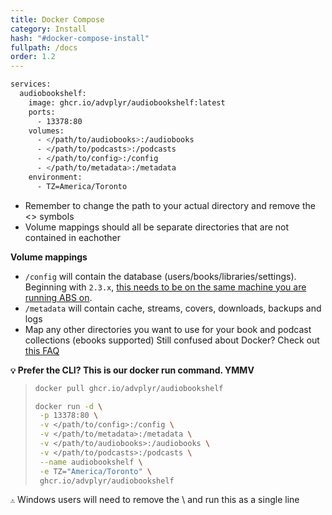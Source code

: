```yaml
---
title: Docker Compose
category: Install
hash: "#docker-compose-install"
fullpath: /docs
order: 1.2
---
```


```bash
services:
  audiobookshelf:
    image: ghcr.io/advplyr/audiobookshelf:latest
    ports:
      - 13378:80
    volumes:
      - </path/to/audiobooks>:/audiobooks
      - </path/to/podcasts>:/podcasts
      - </path/to/config>:/config
      - </path/to/metadata>:/metadata
    environment:
      - TZ=America/Toronto
```

<div class=warn>
<ul>
<li>Remember to change the path to your actual directory and remove the &#60;&#62; symbols</li> 
<li>Volume mappings should all be separate directories that are not contained in eachother</li> 
</ul>
</div>

  **Volume mappings**
- `/config` will contain the database (users/books/libraries/settings). Beginning with `2.3.x`, [this needs to be on the same machine you are running ABS on](/guides/migration-and-backups#from-version-22x).
- `/metadata` will contain cache, streams, covers, downloads, backups and logs
- Map any other directories you want to use for your book and podcast collections (ebooks supported)
Still confused about Docker? Check out [this FAQ](/faq/server#im-still-confused-about-what-docker-and-containers-are-and-how-they-work)

**``💡`` Prefer the CLI? This is our docker run command. YMMV**

> ```bash
>docker pull ghcr.io/advplyr/audiobookshelf
>
>docker run -d \
>  -p 13378:80 \
>  -v </path/to/config>:/config \
>  -v </path/to/metadata>:/metadata \
>  -v </path/to/audiobooks>:/audiobooks \
>  -v </path/to/podcasts>:/podcasts \
>  --name audiobookshelf \
>  -e TZ="America/Toronto" \
>  ghcr.io/advplyr/audiobookshelf

``⚠️`` Windows users will need to remove the \ and run this as a single line
